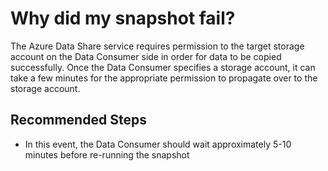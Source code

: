 <properties
	pageTitle="Why did my snapshot fail?"
	description="Why did my snapshot fail?"
	service="Microsoft.DataShare"
	resource="accounts"
	authors="joannapea"
	ms.author="joanpo"
	displayOrder="3"
	selfHelpType="resource"
	supportTopicIds="32675627,32675629"
	resourceTags=""
	productPesIds="16762"
	cloudEnvironments="public, Fairfax"
	articleId="1d423bf5-f0a3-48fc-a6a1-314e04ea791f"
/>

# Why did my snapshot fail?

The Azure Data Share service requires permission to the target storage account on the Data Consumer side in order for data to be copied successfully. Once the Data Consumer specifies a storage account, it can take a few minutes for the appropriate permission to propagate over to the storage account.

## **Recommended Steps**

* In this event, the Data Consumer should wait approximately 5-10 minutes before re-running the snapshot
